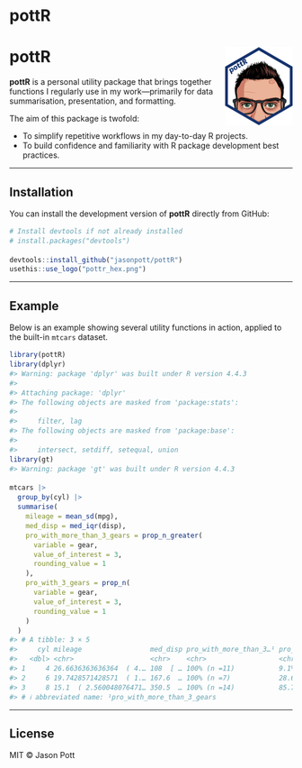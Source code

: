 
# pottR

<!-- badges: start -->

<!-- badges: end -->

# pottR <img src="man/figures/logo.png" align="right" height="139" alt="Hex logo for the pottR package. The hex contains a flat-colour image of the author's forehead, eyes, and glasses, with the R logo overlaid." />

**pottR** is a personal utility package that brings together functions I
regularly use in my work—primarily for data summarisation, presentation,
and formatting.

The aim of this package is twofold:  
- To simplify repetitive workflows in my day-to-day R projects.  
- To build confidence and familiarity with R package development best
practices.

------------------------------------------------------------------------

## Installation

You can install the development version of **pottR** directly from
GitHub:

``` r
# Install devtools if not already installed
# install.packages("devtools")

devtools::install_github("jasonpott/pottR")
usethis::use_logo("pottr_hex.png")
```

------------------------------------------------------------------------

## Example

Below is an example showing several utility functions in action, applied
to the built-in `mtcars` dataset.

``` r
library(pottR)
library(dplyr)
#> Warning: package 'dplyr' was built under R version 4.4.3
#> 
#> Attaching package: 'dplyr'
#> The following objects are masked from 'package:stats':
#> 
#>     filter, lag
#> The following objects are masked from 'package:base':
#> 
#>     intersect, setdiff, setequal, union
library(gt)
#> Warning: package 'gt' was built under R version 4.4.3

mtcars |>
  group_by(cyl) |>
  summarise(
    mileage = mean_sd(mpg),
    med_disp = med_iqr(disp),
    pro_with_more_than_3_gears = prop_n_greater(
      variable = gear,
      value_of_interest = 3,
      rounding_value = 1
    ),
    pro_with_3_gears = prop_n(
      variable = gear,
      value_of_interest = 3,
      rounding_value = 1
    )
  )
#> # A tibble: 3 × 5
#>     cyl mileage                 med_disp pro_with_more_than_3…¹ pro_with_3_gears
#>   <dbl> <chr>                   <chr>    <chr>                  <chr>           
#> 1     4 26.6636363636364  ( 4.… 108  [ … 100% (n =11)           9.1% (n = 1)    
#> 2     6 19.7428571428571  ( 1.… 167.6  … 100% (n =7)            28.6% (n = 2)   
#> 3     8 15.1  ( 2.560048076471… 350.5  … 100% (n =14)           85.7% (n = 12)  
#> # ℹ abbreviated name: ¹​pro_with_more_than_3_gears
```

------------------------------------------------------------------------

## License

MIT © Jason Pott
